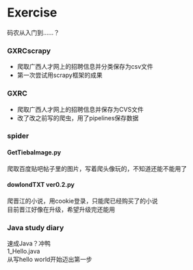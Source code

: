 # Exercise
码农从入门到……？

### GXRCscrapy
+ 爬取广西人才网上的招聘信息并分类保存为csv文件
+ 第一次尝试用scrapy框架的成果

### GXRC
+ 爬取广西人才网上的招聘信息并保存为CVS文件
+ 改了改之前写的爬虫，用了pipelines保存数据

### spider
#### GetTiebaImage.py
爬取百度贴吧帖子里的图片，写着爬头像玩的，不知道还能不能用了
#### dowlondTXT ver0.2.py
爬晋江的小说，用cookie登录，只能爬已经购买了的小说  
目前晋江好像在升级，希望升级完还能用

### Java study diary
速成Java？冲鸭  
1_Hello.java  
从写hello world开始迈出第一步

